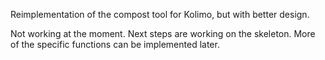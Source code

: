 Reimplementation of the compost tool for Kolimo, but with better design.

Not working at the moment. Next steps are working on the skeleton. More of the specific functions can be implemented later.
